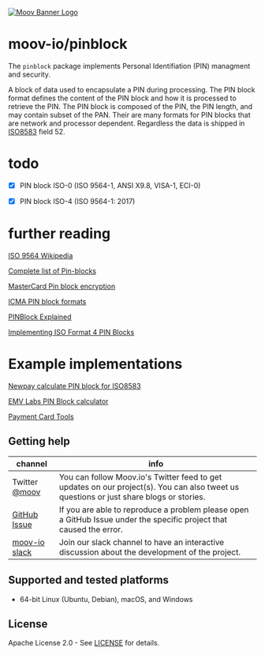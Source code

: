 [![Moov Banner Logo](https://user-images.githubusercontent.com/20115216/104214617-885b3c80-53ec-11eb-8ce0-9fc745fb5bfc.png)](https://github.com/moov-io)

# moov-io/pinblock

The `pinblock` package implements Personal Identifiation (PIN) managment and security.

A block of data used to encapsulate a PIN during processing. The PIN block format defines the content of the PIN block and how it is processed to retrieve the PIN. The PIN block is composed of the PIN, the PIN length, and may contain subset of the PAN. Their are many formats for PIN blocks that are network and processor dependent. Regardless the data is shipped in [ISO8583](https://github.com/moov-io/iso8583) field 52. 

# todo 

- [x] PIN block ISO-0 (ISO 9564-1, ANSI X9.8, VISA-1, ECI-0)
- [x] PIN block ISO-4 (ISO 9564-1: 2017)


# further reading 

[ISO 9564 Wikipedia](https://en.wikipedia.org/wiki/ISO_9564)

[Complete list of Pin-blocks](https://www.eftlab.com/knowledge-base/complete-list-of-pin-blocks)

[MasterCard Pin block encryption](https://developer.mastercard.com/card-issuance/documentation/pin-block-encryption-process/)

[ICMA PIN block formats](http://icma.com/wp-content/uploads/2015/07/PinBlockFormats_SE1-15CM.pdf)

[PINBlock Explained](https://www.linkedin.com/pulse/pinblock-explained-iftekharul-haque/)

[Implementing ISO Format 4 PIN Blocks](https://listings.pcisecuritystandards.org/documents/Implementing_ISO_Format_4_PIN_Blocks_Information_Supplement.pdf)

# Example implementations 

[Newpay calculate PIN block for ISO8583](https://neapay.com/online-tools/calculate-pin-block.html)

[EMV Labs PIN Block calculator](https://emvlab.org/pinblock/)

[Payment Card Tools](https://paymentcardtools.com/pin-block-calculators/iso9564-format-0)


## Getting help

 channel | info
 ------- | -------
Twitter [@moov](https://twitter.com/moov)	| You can follow Moov.io's Twitter feed to get updates on our project(s). You can also tweet us questions or just share blogs or stories.
[GitHub Issue](https://github.com/moov-io/iso4217/issues/new) | If you are able to reproduce a problem please open a GitHub Issue under the specific project that caused the error.
[moov-io slack](https://slack.moov.io/) | Join our slack channel to have an interactive discussion about the development of the project.

## Supported and tested platforms

- 64-bit Linux (Ubuntu, Debian), macOS, and Windows

## License

Apache License 2.0 - See [LICENSE](LICENSE) for details.
